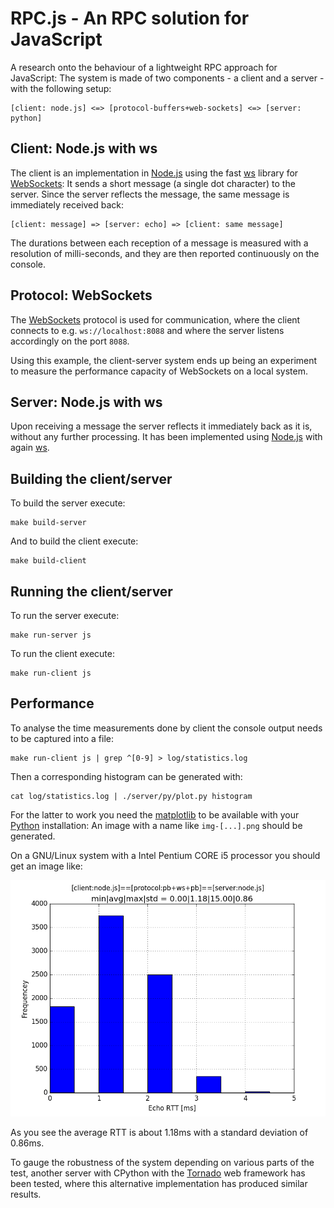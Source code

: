 # RPC.js - An RPC solution for JavaScript

[Node.js]: http://nodejs.org/
[ws]: https://www.npmjs.com/package/ws
[WebSockets]: http://www.html5rocks.com/en/tutorials/websockets/basics/
[Python]: https://www.python.org/
[Tornado]: http://www.tornadoweb.org/en/stable/
[matplotlib]: http://matplotlib.org/
[PyPy]: http://pypy.org/

A research onto the behaviour of a lightweight RPC approach for JavaScript: The
system is made of two components - a client and a server - with the following
setup:

    [client: node.js] <=> [protocol-buffers+web-sockets] <=> [server: python]

## Client: Node.js with ws

The client is an implementation in [Node.js] using the fast [ws] library for
[WebSockets]: It sends a short message (a single dot character) to the server.
Since the server reflects the message, the same message is immediately received
back:

    [client: message] => [server: echo] => [client: same message]

The durations between each reception of a message is measured with a resolution
of milli-seconds, and they are then reported continuously on the console.
 
## Protocol: WebSockets 

The [WebSockets] protocol is used for communication, where the client connects
to e.g. `ws://localhost:8088` and where the server listens accordingly on the
port `8088`.

Using this example, the client-server system ends up being an experiment to
measure the performance capacity of WebSockets on a local system.

## Server: Node.js with ws

Upon receiving a message the server reflects it immediately back as it is,
without any further processing. It has been implemented using [Node.js] with
again [ws].

## Building the client/server

To build the server execute:

    make build-server

And to build the client execute:

    make build-client

## Running the client/server

To run the server execute:

    make run-server js

To run the client execute:

    make run-client js

## Performance

To analyse the time measurements done by client the console output needs to be
captured into a file:

    make run-client js | grep ^[0-9] > log/statistics.log

Then a corresponding histogram can be generated with:

    cat log/statistics.log | ./server/py/plot.py histogram

For the latter to work you need the [matplotlib] to be available with your
[Python] installation: An image with a name like `img-[...].png` should be
generated.

On a GNU/Linux system with a Intel Pentium CORE i5 processor you should get an
image like:

![RTT in milli-seconds](log/img-[2015-11-10T13:26:09.743Z].png)

As you see the average RTT is about 1.18ms with a standard deviation of 0.86ms.

To gauge the robustness of the system depending on various parts of the test,
another server with CPython with the [Tornado] web framework has been tested,
where this alternative implementation has produced similar results.

